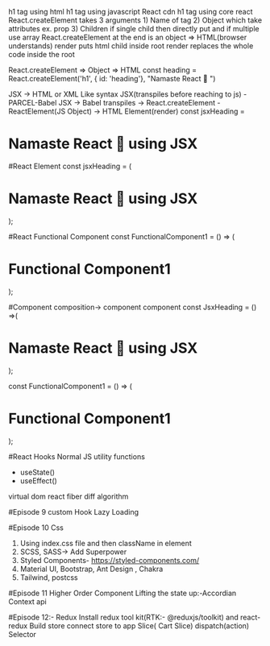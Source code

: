 h1 tag using html
h1 tag using javascript
React cdn 
h1 tag using core react
React.createElement takes 3 arguments 
    1) Name of tag
    2) Object which take attributes ex. prop
    3) Children if single child then directly put and if multiple use array
React.createElement at the end is an object => HTML(browser understands)
render puts html child inside root
render replaces the whole code inside the root



React.createElement => Object => HTML
const heading = React.createElement('h1', { id: 'heading'}, "Namaste React 🚀 ")

JSX -> HTML or XML Like syntax
JSX(transpiles before reaching to js) -PARCEL-Babel
JSX -> Babel transpiles -> React.createElement - ReactElement(JS Object) -> HTML Element(render)
const jsxHeading = <h1 id="heading" className="sid" tabIndex='5'>Namaste React 🚀 using JSX</h1>

#React Element
const jsxHeading = (
    <h1 id="heading" className="sid" tabIndex='5'>
        Namaste React 🚀 using JSX
    </h1>);

#React Functional Component
const FunctionalComponent1 = () => (
    <div id="container">
        <h1 id="heading">Functional Component1</h1>
    </div>
);

#Component composition-> component component
const JsxHeading = () =>(
    <h1 id="heading" className="sid" tabIndex='5'>
        Namaste React 🚀 using JSX
    </h1>);

const FunctionalComponent1 = () => (
    <div id="container">
        <JsxHeading />
        <h1 id="heading1">Functional Component1</h1>
    </div>
);


#React Hooks
Normal JS utility functions
- useState()
- useEffect()

virtual dom
react fiber 
diff algorithm

#Episode 9
custom Hook
Lazy Loading

#Episode 10 
Css
1) Using index.css file and then className in element
2) SCSS, SASS-> Add Superpower
3) Styled Components- https://styled-components.com/
4) Material UI, Bootstrap, Ant Design , Chakra 
4) Tailwind, postcss

#Episode 11
Higher Order Component
Lifting the state up:-Accordian
Context api

#Episode 12:- Redux
Install redux tool kit(RTK:- @reduxjs/toolkit) and react-redux
Build store
connect store to app
Slice( Cart Slice)
dispatch(action)
Selector

